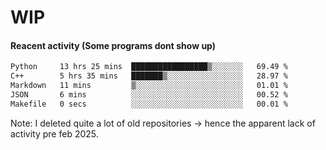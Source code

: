 # WIP

#### Reacent activity (Some programs dont show up)
<!--START_SECTION:waka-->

```txt
Python     13 hrs 25 mins  █████████████████▒░░░░░░░   69.49 %
C++        5 hrs 35 mins   ███████▒░░░░░░░░░░░░░░░░░   28.97 %
Markdown   11 mins         ▒░░░░░░░░░░░░░░░░░░░░░░░░   01.01 %
JSON       6 mins          ░░░░░░░░░░░░░░░░░░░░░░░░░   00.52 %
Makefile   0 secs          ░░░░░░░░░░░░░░░░░░░░░░░░░   00.01 %
```

<!--END_SECTION:waka-->

Note: I deleted quite a lot of old repositories -> hence the apparent lack of activity pre feb 2025.
